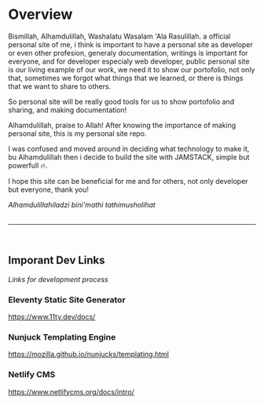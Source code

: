 
# Overview

Bismillah, Alhamdulillah, Washalatu Wasalam 'Ala Rasulillah.
a official personal site of me, i think is important to have a personal site as developer or even other profesion, generaly documentation, writings is important for everyone, and for developer especialy web developer, public personal site is our living example of our work, we need it to show our portofolio, not only that, sometimes we forgot what things that we learned, or there is things that we want to share to others.

So personal site will be really good tools for us to show portofolio and sharing, and making documentation!

Alhamdulillah, praise to Allah!
After knowing the importance of making personal site, this is my personal site repo.

I was confused and moved around in deciding what technology to make it, bu Alhamdulillah then i decide to build the site with JAMSTACK, simple but powerfull 🔥.

I hope this site can be beneficial for me and for others, not only developer but everyone, thank you!

*Alhamdulillahiladzi bini'mathi tathimusholihat*
<br/>
<br/>
___
<br/>

## Imporant Dev Links
*Links for development process*

### Eleventy Static Site Generator
https://www.11ty.dev/docs/

### Nunjuck Templating Engine
https://mozilla.github.io/nunjucks/templating.html

### Netlify CMS
https://www.netlifycms.org/docs/intro/